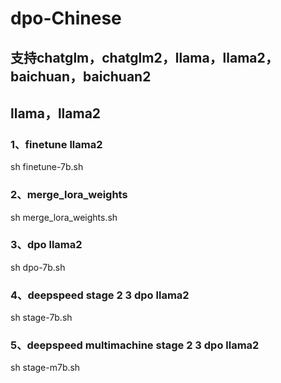 # dpo-Chinese

## 支持chatglm，chatglm2，llama，llama2，baichuan，baichuan2

## llama，llama2

### 1、finetune llama2

sh  finetune-7b.sh

### 2、merge_lora_weights

sh merge_lora_weights.sh

###  3、dpo llama2

sh dpo-7b.sh

###  4、deepspeed stage 2 3 dpo llama2
sh stage-7b.sh

### 5、deepspeed multimachine stage 2 3 dpo llama2
sh stage-m7b.sh
